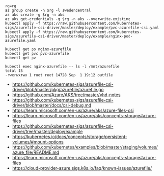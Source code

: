 ```
rg=rg
az group create -n $rg -l swedencentral
az aks create -g $rg -n aks
az aks get-credentials -g $rg -n aks --overwrite-existing
kubectl apply -f https://raw.githubusercontent.com/kubernetes-sigs/azurefile-csi-driver/master/deploy/example/pvc-azurefile-csi.yaml
kubectl apply -f https://raw.githubusercontent.com/kubernetes-sigs/azurefile-csi-driver/master/deploy/example/nginx-pod-azurefile.yaml

kubectl get po nginx-azurefile
kubectl get pvc pvc-azurefile
kubectl get pv

kubectl exec nginx-azurefile -- ls -l /mnt/azurefile
total 15
-rwxrwxrwx 1 root root 14728 Sep  1 19:12 outfile
```

- https://github.com/kubernetes-sigs/azurefile-csi-driver/blob/master/pkg/azurefile/azurefile.go
- https://github.com/Azure/AKS/tree/master/vhd-notes
- https://github.com/kubernetes-sigs/azurefile-csi-driver/blob/master/docs/csi-debug.md
- https://learn.microsoft.com/en-us/azure/aks/azure-files-csi
- https://learn.microsoft.com/en-us/azure/aks/concepts-storage#azure-files
- https://github.com/kubernetes-sigs/azurefile-csi-driver/tree/master/deploy/example
- https://kubernetes.io/docs/concepts/storage/persistent-volumes/#mount-options
- https://github.com/kubernetes/examples/blob/master/staging/volumes/azure_file/README.md
- https://learn.microsoft.com/en-us/azure/aks/concepts-storage#azure-files
- https://cloud-provider-azure.sigs.k8s.io/faq/known-issues/azurefile/
